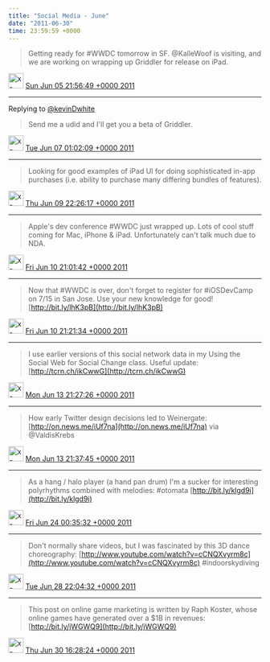 ```yaml
---    
title: "Social Media - June"
date: "2011-06-30"
time: 23:59:59 +0000
---
```


> Getting ready for #WWDC tomorrow in SF. @KalleWoof is visiting, and we are working on wrapping up Griddler for release on iPad.

<img src="{{ site.url }}{{ site.baseurl }}/assets/images/media/tweet.ico" alt="x-icon" width="30" /> [Sun Jun 05 21:56:49 +0000 2011](https://twitter.com/ChristopherA/status/77494105726398464)

----

Replying to [@kevinDwhite](https://twitter.com/@kevinDwhite/status/77494595197468673)

> Send me a udid and I'll get you a beta of Griddler.

<img src="{{ site.url }}{{ site.baseurl }}/assets/images/media/tweet.ico" alt="x-icon" width="30" /> [Tue Jun 07 01:02:09 +0000 2011](https://twitter.com/ChristopherA/status/77903133925310504)

----

> Looking for good examples of iPad UI for doing sophisticated in-app purchases (i.e. ability to purchase many differing bundles of features).

<img src="{{ site.url }}{{ site.baseurl }}/assets/images/media/tweet.ico" alt="x-icon" width="30" /> [Thu Jun 09 22:26:17 +0000 2011](https://twitter.com/ChristopherA/status/78951075578785792)

----

> Apple's dev conference #WWDC just wrapped up. Lots of cool stuff coming for Mac, iPhone & iPad. Unfortunately can't talk much due to NDA.

<img src="{{ site.url }}{{ site.baseurl }}/assets/images/media/tweet.ico" alt="x-icon" width="30" /> [Fri Jun 10 21:01:42 +0000 2011](https://twitter.com/ChristopherA/status/79292174436544512)

----

> Now that #WWDC is over, don't forget to register for #iOSDevCamp on 7/15 in San Jose. Use your new knowledge for good! [http://bit.ly/lhK3pB](http://bit.ly/lhK3pB)

<img src="{{ site.url }}{{ site.baseurl }}/assets/images/media/tweet.ico" alt="x-icon" width="30" /> [Fri Jun 10 21:21:34 +0000 2011](https://twitter.com/ChristopherA/status/79297175447810048)

----

> I use earlier versions of this social network data in my Using the Social Web for Social Change class. Useful update: [http://tcrn.ch/ikCwwG](http://tcrn.ch/ikCwwG)

<img src="{{ site.url }}{{ site.baseurl }}/assets/images/media/tweet.ico" alt="x-icon" width="30" /> [Mon Jun 13 21:27:26 +0000 2011](https://twitter.com/ChristopherA/status/80385815527698432)

----

> How early Twitter design decisions led to Weinergate: [http://on.news.me/iUf7na](http://on.news.me/iUf7na) via @ValdisKrebs

<img src="{{ site.url }}{{ site.baseurl }}/assets/images/media/tweet.ico" alt="x-icon" width="30" /> [Mon Jun 13 21:37:45 +0000 2011](https://twitter.com/ChristopherA/status/80388412577824768)

----

> As a hang / halo player (a hand pan drum) I'm a sucker for interesting polyrhythms combined with melodies: #otomata [http://bit.ly/klgd9i](http://bit.ly/klgd9i)

<img src="{{ site.url }}{{ site.baseurl }}/assets/images/media/tweet.ico" alt="x-icon" width="30" /> [Fri Jun 24 00:35:32 +0000 2011](https://twitter.com/ChristopherA/status/84057031341916160)

----

> Don't normally share videos, but I was fascinated by this 3D dance choreography: [http://www.youtube.com/watch?v=cCNQXvyrm8c](http://www.youtube.com/watch?v=cCNQXvyrm8c) #indoorskydiving

<img src="{{ site.url }}{{ site.baseurl }}/assets/images/media/tweet.ico" alt="x-icon" width="30" /> [Tue Jun 28 22:04:32 +0000 2011](https://twitter.com/ChristopherA/status/85830969046736896)

----

> This post on online game marketing is written by Raph Koster, whose online games have generated over a $1B in revenues: [http://bit.ly/jWGWQ9](http://bit.ly/jWGWQ9)

<img src="{{ site.url }}{{ site.baseurl }}/assets/images/media/tweet.ico" alt="x-icon" width="30" /> [Thu Jun 30 16:28:24 +0000 2011](https://twitter.com/ChristopherA/status/86471156181368832)